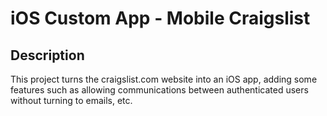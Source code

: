 # iOS Custom App - Mobile Craigslist

## Description

This project turns the craigslist.com website into an iOS app, adding some features such as allowing communications between authenticated users without turning to emails, etc.


